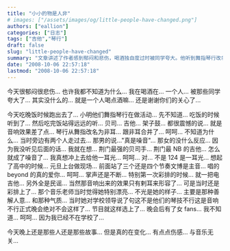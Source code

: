 ```yaml
---
title: "小小的物是人非"
# images: ["/assets/images/og/little-people-have-changed.png"]
authors: ["eallion"]
categories: ["日志"]
tags: ["吉他","琴行"]
draft: false
slug: "little-people-have-changed"
summary: "文章讲述了作者感到郁闷和悲伤，喝酒独自度过时被同学夸大。他听到舞指琴行改名为非耳，并想起高中时的音乐表演。他愤怒地想给一个男人一巴掌，回忆起当年的音乐老师和女粉丝。最后，作者感叹事物在变化中带来些许伤感，与音乐无关。"
date: "2008-10-06 22:57:18"
lastmod: "2008-10-06 22:57:18"
---
```


今天很郁闷很悲伤... 也许我都不知道为什么...
我在喝酒在... 一个人... 被那些同学夸大了... 其实没什么的... 就是一个人喝点酒嘛...
还是谢谢你们的关心了...

今天吃晚饭时候跑出去了... 小明他们舞指琴行在做活动... 先不知道... 吃饭的时候听到了... 然后吃完饭站得远远的听...
贝司... 吉他... 架子鼓... 都很震憾的说... 就是音响效果差了点...
琴行从舞指改名为非耳... 跟非耳合并了... 呵呵... 不知道为什么...
当时旁边有两个人走过去... 那男的说..."真是噪音"... 那女的没什么反应... 因为我没听见后面的话...
我就在想... 荆门最强的贝司手... 荆门最 NB 的吉他... 怎么就成了噪音了...
我真想冲上去给他一耳光... 呵呵... 对... 不是 124 是一耳光...
想起了高中的时候... 元旦上台做现场... 前面站了三个还是四个节奏文博是主音... 唱的 beyond 的真的爱你... 呵呵... 掌声还是不断...
特别第一次彩排的时候... 就一把电吉他... 另外全是民谣... 当然那音响出来的效果只有剌耳来形容了... 可是当时还是彩排上了...
那个音乐老师当时觉得她特别漂亮... 不光是她的样子... 主要是那种善解人意... 和那种气质...
当时她对学校领导说了句这不是他们的琴技不行这是音响不行正式晚会绝对不会这样了... 节目就这样选上了...
晚会后有了女 fans... 我不知道... 呵呵... 因为我已经不在学校了...

今天晚上还是那些人还是那些故事... 但是真的在变化... 有点点伤感... 与音乐无关...

